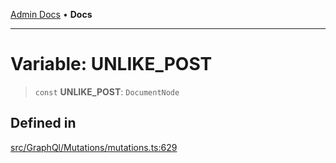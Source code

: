 [Admin Docs](/) • **Docs**

***

# Variable: UNLIKE\_POST

> `const` **UNLIKE\_POST**: `DocumentNode`

## Defined in

[src/GraphQl/Mutations/mutations.ts:629](https://github.com/PalisadoesFoundation/talawa-admin/blob/main/src/GraphQl/Mutations/mutations.ts#L629)
